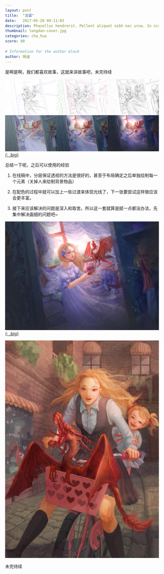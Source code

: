 ```yaml
---
layout: post
title:  "龙蛋"
date:   2017-05-20 09:11:03
description: Phasellus hendrerit. Pellent aliquet nibh nec urna. In nis aliquet vel, dapibus id,mattis.
thumbnail: longdan-cover.jpg
categories: cha_hua
score: 80

# Information for the author block
author: 胡迪
---
```


是啊是啊，我们都喜欢故事，这就来讲故事吧，未完待续

<a href="/assets/img/fairytale/fairytale-main.jpg">![TEST](/assets/img/longdan/chatu.jpg){: .big}</a>

总结一下呢，之后可以使用的经验

1. 在线稿中，分层保证透视的方法是很好的，甚至于布局确定之后单独绘制每一个元素（关掉人来绘制背景物品）

2. 在配色的过程中就可以加上一些过渡来体现光线了，下一张要尝试这样做应该会更丰富。

3. 接下来应该解决的问题是深入和取舍。所以这一套就算是腻一点都没办法，先集中解决画细的问题吧~

<a href="/assets/img/fairytale/fairytale-main.jpg">![TEST](/assets/img/longdan/chatu7.jpg){: .big}</a>


<a href="/assets/img/fairytale/fairytale-main.jpg">![TEST](/assets/img/longdan/chatui3.jpg)</a>

未完待续
